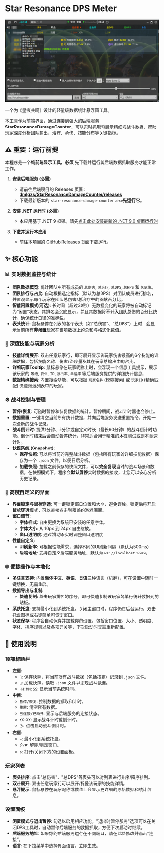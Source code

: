 ﻿# Star Resonance DPS Meter

![应用截图](Assets/img.png)

一个为《星痕共鸣》设计的轻量级数据统计悬浮窗工具。

本工具作为前端界面，通过连接到强大的后端服务 **StarResonanceDamageCounter**，可以实时抓取和展示精细的战斗数据，帮助玩家深度分析团队输出、治疗、承伤、技能分布等关键指标。

## ⚠️ 重要：运行前提

本程序是一个**纯前端显示工具**，**必须** 先下载并运行其后端数据抓取服务才能正常工作。

1.  **安装后端服务 (必需)**
    * 请前往后端项目的 Releases 页面：[**dmlgzs/StarResonanceDamageCounter/releases**](https://github.com/dmlgzs/StarResonanceDamageCounter/releases)
    * 下载最新版本的 `star-resonance-damage-counter.exe`**先运行它**。

2.  **安装 .NET 运行时 (必需)**
    * 本应用基于 .NET 9 框架。请先[点击此处安装最新的 .NET 9.0 桌面运行时](https://dotnet.microsoft.com/zh-cn/download/dotnet/thank-you/runtime-desktop-9.0.8-windows-x64-installer) 

3.  **下载并运行本应用**
    * 前往本项目的 [GitHub Releases](https://github.com/Viemean/StarResonance.DPS/releases) 页面下载运行。

## ✨ 核心功能

### 📊 实时数据监控与统计

* **团队数据概览**: 统计团队中所有成员的 `总伤害`, `总治疗`, `总DPS`, `总HPS` 和 `总承伤`。
* **团队排行与占比**: 自动根据选定指标（默认为总DPS）对团队成员进行排名，并直观显示每个玩家在团队总伤害/总治疗中的贡献百分比。
* **智能闲置模式(可选)**: 长时间（超过30秒）无数据变化的玩家将被自动标记为“闲置”状态，其排名会沉底显示，并且其数据将**不计入**团队总伤的百分比统计，确保统计口径的准确性。
* **表头统计**: 鼠标悬停在列表的各个表头（如“总伤害”、“总DPS”）上时，会显示当前所有**非闲置**玩家在该项数据上的总和与格式化数值。

### 🎯 深度技能与玩家分析

* **技能详情展开**: 双击任意玩家行，即可展开显示该玩家伤害最高的6个技能的详细数据，包括技能名称、伤害/治疗量及其在玩家总输出中的占比。
* **详细玩家Tooltip**: 鼠标悬停在玩家昵称上时，会浮现一个信息工具提示，展示该玩家的 `等级`, `职业`, `ID`, `暴击率`, `幸运率` 等后端服务提供的详细统计信息。
* **数据精确搜索**: 内置搜索功能，可以根据 `玩家名称` (模糊搜索) 或 `玩家ID` (精确匹配) 快速筛选列表中的玩家。

### ⚙️ 战斗控制与管理

* **暂停/恢复**: 可随时暂停和恢复数据的统计。暂停期间，战斗计时器也会停止。
* **数据重置**: 一键清空当前所有统计数据，并向后端服务发送重置指令，开始一次全新的战斗记录。
* **战斗倒计时**: 提供1分钟、5分钟或自定义时长（最长60分钟）的战斗倒计时功能。倒计时结束后会自动暂停统计，非常适合用于精准的木桩测试或副本竞速计时。
* **快照系统 (Snapshot)**:
    * **保存快照**: 可以将当前的完整战斗数据（包括所有玩家的详细技能数据）保存为一个 `.json` 文件，以便日后分析。
    * **加载快照**: 加载之前保存的快照文件，可以**完全复现**当时的战斗场景和数据。在快照模式下，程序会**默认暂停**实时数据的接收，让您可以安心分析历史记录。

### 🎨 高度自定义的界面

* **界面锁定与鼠标穿透**: 可一键锁定窗口位置和大小，避免误触。锁定后将开启**鼠标穿透**模式，可以直接点击到覆盖的游戏画面。
* **窗口调节**:
    * **字体样式**: 自由更换为系统已安装的任意字体。
    * **字体大小**: 从 10px 到 24px 自由缩放。
    * **窗口透明度**: 通过滑动条实时调整窗口透明度
* **性能自定义**:
    * **UI刷新率**: 可根据性能需求，选择不同的UI刷新间隔（默认为500ms）
    * **后端地址**: 支持自定义后端服务地址，默认为 `ws://localhost:8989`。

### 🌐 便捷操作与本地化

* **多语言支持**: 内置**简体中文**、**英语**、**日语**三种语言（机翻），可在设置中随时一键切换，无需重启。
* **数据导出与复制**:
    * **快速复制**: 单击玩家排名的序号，即可快速复制该玩家的单行统计数据到剪贴板。
* **系统托盘**: 支持最小化到系统托盘。关闭主窗口时，程序仍在后台运行，双击托盘图标或右键菜单可恢复窗口。
* **状态保存**: 程序会自动保存并加载你的设置，包括窗口位置、大小、透明度、字体、排序规则以及各项开关等，下次启动时无需重新配置。

## 📖 使用说明

### 顶部标题栏

* **左侧**:
    * `💾`: 保存快照，将当前所有战斗数据（包括技能）记录到 `.json` 文件。
    * `📂`: 加载快照，读取 `.json` 文件以复现战斗数据。
    * `HH:MM:SS`: 显示当前系统时间。
* **中间**:
    * `暂停/恢复`: 控制数据的抓取和计时。
    * `重置`: 清空所有数据。
    * `已连接/已断开`: 显示与后端服务的连接状态。
    * `XX:XX`: 显示战斗计时或倒计时。
    * `🕒`: 点击启动战斗倒计时。
* **右侧**:
    * `—`: 最小化到系统托盘。
    * `🔓/🔒`: 解除/锁定窗口。
    * `⚙️`: 打开/关闭下方的设置面板。

### 玩家列表

* **表头排序**: 点击"总伤害"、"总DPS"等表头可以对列表进行升序/降序排列。
* **双击展开**: 双击任意玩家行可以展开/折叠该玩家的技能详情。
* **悬浮提示**: 鼠标悬停在玩家昵称或数值上会显示更详细的原始数据和统计信息。

### 设置面板

* **闲置模式与退出暂停**: 勾选以启用相应功能。"退出时暂停服务"选项可以在关闭DPS工具时，自动暂停后端服务的数据抓取，方便下次启动时继续。
* **后端服务地址**: 如果你的后端服务运行在不同端口，请在此处修改并点击“连接”。
* **语言**: 在下拉菜单中选择界面语言，立即生效。